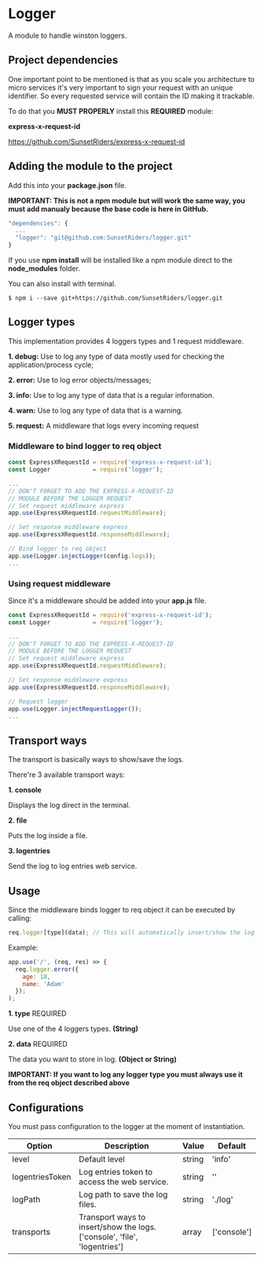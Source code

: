 # Logger

A module to handle winston loggers.

## Project dependencies

One important point to be mentioned is that as you scale you architecture to micro services it's very important to sign your request with an unique identifier. So every requested service will contain the ID making it trackable.

To do that you **MUST PROPERLY** install this **REQUIRED** module:

**express-x-request-id**

https://github.com/SunsetRiders/express-x-request-id

## Adding the module to the project

Add this into your **package.json** file.

**IMPORTANT: This is not a npm module but will work the same way, you must add manualy because the base code is here in GitHub.**

```javascript
"dependencies": {
  ...
  "logger": "git@github.com:SunsetRiders/logger.git"
}
 ```
 
 If you use **npm install** will be installed like a npm module direct to the **node_modules** folder.

You can also install with terminal.

```
$ npm i --save git+https://github.com/SunsetRiders/logger.git
```
## Logger types

This implementation provides 4 loggers types and 1 request middleware.

**1. debug:** Use to log any type of data mostly used for checking the application/process cycle;

**2. error:** Use to log error objects/messages;

**3. info:** Use to log any type of data that is a regular information.

**4. warn:** Use to log any type of data that is a warning.

**5. request:** A middleware that logs every incoming request

### Middleware to bind logger to req object

```javascript
const ExpressXRequestId = require('express-x-request-id');
const Logger            = require('logger');

...
// DON'T FORGET TO ADD THE EXPRESS-X-REQUEST-ID
// MODULE BEFORE THE LOGGER REQUEST
// Set request middleware express
app.use(ExpressXRequestId.requestMiddleware);

// Set response middleware express
app.use(ExpressXRequestId.responseMiddleware);

// Bind logger to req object
app.use(Logger.injectLogger(config.logs));
...
```

### Using request middleware

Since it's a middleware should be added into your **app.js** file.

```javascript
const ExpressXRequestId = require('express-x-request-id');
const Logger            = require('logger');

...
// DON'T FORGET TO ADD THE EXPRESS-X-REQUEST-ID
// MODULE BEFORE THE LOGGER REQUEST
// Set request middleware express
app.use(ExpressXRequestId.requestMiddleware);

// Set response middleware express
app.use(ExpressXRequestId.responseMiddleware);

// Request logger
app.use(Logger.injectRequestLogger());
...
```

## Transport ways

The transport is basically ways to show/save the logs.

There're 3 available transport ways:

**1. console** 

Displays the log direct in the terminal.

**2. file**

Puts the log inside a file.

**3. logentries**

Send the log to log entries web service.

## Usage

Since the middleware binds logger to req object it can be executed by calling:

```javascript
req.logger[type](data); // This will automatically insert/show the log
```
Example:

```javascript
app.use('/', (req, res) => {
  req.logger.error({
    age: 18,
    name: 'Adam'
  }); 
);

```

**1. type** REQUIRED

Use one of the 4 loggers types. **(String)**

**2. data** REQUIRED

The data you want to store in log. **(Object or String)**

**IMPORTANT: If you want to log any logger type you must always use it from the req object described above** 

## Configurations

You must pass configuration to the logger at the moment of instantiation.


| Option   | Description  |   Value   | Default |
| ---------|--------------|-----------|---------|
| level | Default level | string | 'info' |
| logentriesToken | Log entries token to access the web service. | string | '' |
| logPath | Log path to save the log files. | string | './log' |
| transports | Transport ways to insert/show the logs. ['console', 'file', 'logentries'] | array | ['console'] |
